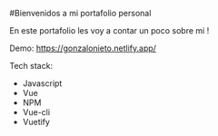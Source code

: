 #Bienvenidos a mi portafolio personal

En este portafolio les voy a contar un poco sobre mi !

Demo: https://gonzalonieto.netlify.app/

Tech stack:

* Javascript
* Vue
* NPM
* Vue-cli
* Vuetify



